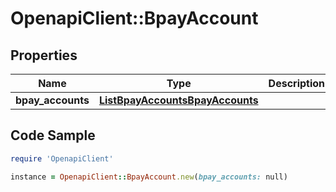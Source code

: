 # OpenapiClient::BpayAccount

## Properties

Name | Type | Description | Notes
------------ | ------------- | ------------- | -------------
**bpay_accounts** | [**ListBpayAccountsBpayAccounts**](ListBpayAccountsBpayAccounts.md) |  | [optional] 

## Code Sample

```ruby
require 'OpenapiClient'

instance = OpenapiClient::BpayAccount.new(bpay_accounts: null)
```


